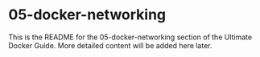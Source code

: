 # 05-docker-networking
This is the README for the 05-docker-networking section of the Ultimate Docker Guide.
More detailed content will be added here later.
